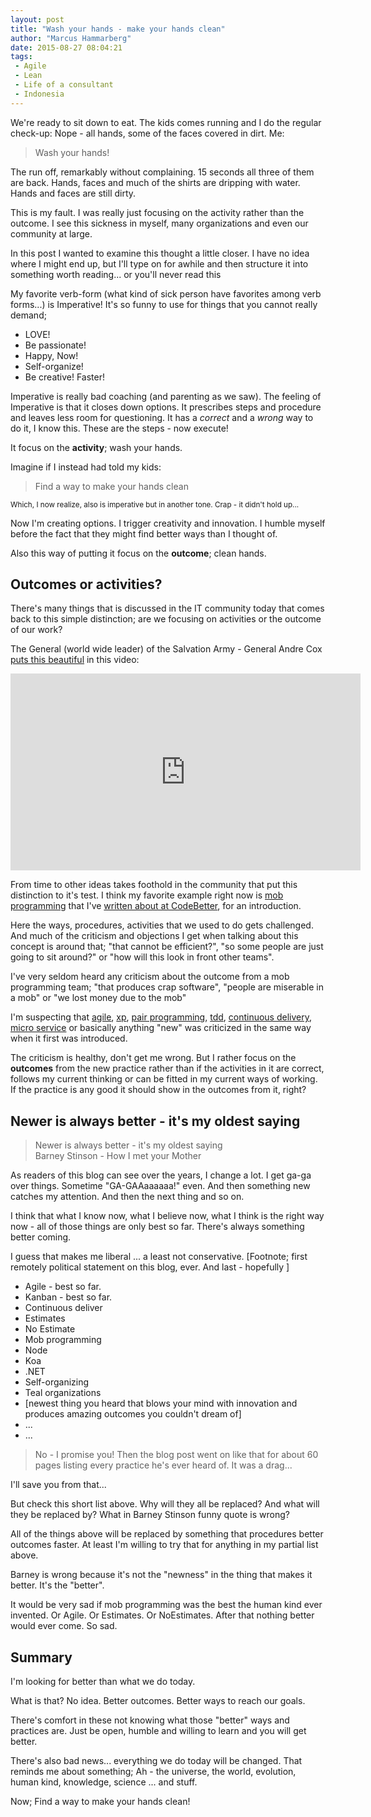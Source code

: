 ```yaml
---
layout: post
title: "Wash your hands - make your hands clean"
author: "Marcus Hammarberg"
date: 2015-08-27 08:04:21
tags:
 - Agile
 - Lean
 - Life of a consultant
 - Indonesia
---
```


We're ready to sit down to eat. The kids comes running and I do the regular check-up: Nope - all hands, some of the faces covered in dirt. Me: 

<blockquote>Wash your hands!</blockquote>

The run off, remarkably without complaining. 15 seconds all three of them are back. Hands, faces and much of the shirts are dripping with water. Hands and faces are still dirty. 

This is my fault. I was really just focusing on the activity rather than the outcome. I see this sickness in myself, many organizations and even our community at large. 

In this post I wanted to examine this thought a little closer. I have no idea where I might end up, but I'll type on for awhile and then structure it into something worth reading... or you'll never read this

<!-- excerpt-end -->

My favorite verb-form (what kind of sick person have favorites among verb forms...) is Imperative! It's so funny to use for things that you cannot really demand; 

* LOVE! 
* Be passionate! 
* Happy, Now!
* Self-organize! 
* Be creative! Faster! 

Imperative is really bad coaching (and parenting as we saw). The feeling of Imperative is that it closes down options. It prescribes steps and procedure and leaves less room for questioning. It has a *correct* and a *wrong* way to do it, I know this. These are the steps - now execute!

It focus on the **activity**; wash your hands.

Imagine if I instead had told my kids: 

<blockquote>Find a way to make your hands clean</blockquote>

<small>Which, I now realize, also is imperative but in another tone. Crap - it didn't hold up...</small>

Now I'm creating options. I trigger creativity and innovation. I humble myself before the fact that they might find better ways than I thought of.

Also this way of putting it focus on the **outcome**; clean hands.

## Outcomes or activities?
There's many things that is discussed in the IT community today that comes back to this simple distinction; are we focusing on activities or the outcome of our work? 

The General (world wide leader) of the Salvation Army - General Andre Cox [puts this beautiful](https://www.youtube.com/watch?v=NuNkmXHVRNI&feature=youtu.be&t=50s) in this video: 

<iframe width="560" height="315" src="https://www.youtube.com/embed/NuNkmXHVRNI" frameborder="0" allowfullscreen></iframe>

From time to other ideas takes foothold in the community that put this distinction to it's test. I think my favorite example right now is [mob programming](http://mobprogramming.org/) that I've [written about at CodeBetter](http://codebetter.com/marcushammarberg/2013/08/06/mob-programming/), for an introduction. 

Here the ways, procedures, activities that we used to do gets challenged. And much of the criticism and objections I get when talking about this concept is around that; "that cannot be efficient?", "so some people are just going to sit around?" or "how will this look in front other teams".

I've very seldom heard any criticism about the outcome from a mob programming team; "that produces crap software", "people are miserable in a mob" or "we lost money due to the mob"

I'm suspecting that [agile](http://agilemanifesto.org/), [xp](https://www.wikiwand.com/en/Extreme_programming), [pair programming](https://www.wikiwand.com/en/Pair_programming), [tdd](https://www.wikiwand.com/en/Test-driven_development), [continuous delivery](https://www.wikiwand.com/en/Continuous_delivery), [micro service](http://martinfowler.com/articles/microservices.html) or basically anything "new" was criticized in the same way when it first was introduced.

The criticism is healthy, don't get me wrong. But I rather focus on the **outcomes** from the new practice rather than if the activities in it are correct, follows my current thinking or can be fitted in my current ways of working. If the practice is any good it should show in the outcomes from it, right?

## Newer is always better - it's my oldest saying

<blockquote>
	Newer is always better - it's my oldest saying
	<footer>Barney Stinson - How I met your Mother</footer>
</blockquote>

As readers of this blog can see over the years, I change a lot. I get ga-ga over things. Sometime "GA-GAAaaaaaa!" even. And then something new catches my attention. And then the next thing and so on. 

I think that what I know now, what I believe now, what I think is the right way now - all of those things are only best so far. There's always something better coming. 

I guess that makes me liberal ... a least not conservative. 
[Footnote; first remotely political statement on this blog, ever. And last - hopefully ]

* Agile - best so far.
* Kanban - best so far.
* Continuous deliver
* Estimates
* No Estimate
* Mob programming
* Node
* Koa
* .NET
* Self-organizing 
* Teal organizations
* [newest thing you heard that blows your mind with innovation and produces amazing outcomes you couldn't dream of]
* ...
* ...

<blockquote>No - I promise you! Then the blog post went on like that for about 60 pages listing every practice he's ever heard of. It was a drag...</blockquote>

I'll save you from that...

But check this short list above. Why will they all be replaced? And what will they be replaced by? What in Barney Stinson funny quote is wrong? 

All of the things above will be replaced by something that procedures better outcomes faster. At least I'm willing to try that for anything in my partial list above. 

Barney is wrong because it's not the "newness" in the thing that makes it better. It's the "better". 

It would be very sad if mob programming was the best the human kind ever invented. Or Agile. Or Estimates. Or NoEstimates. After that nothing better would ever come. So sad.

## Summary
I'm looking for better than what we do today. 

What is that? No idea. Better outcomes. Better ways to reach our goals. 

There's comfort in these not knowing what those "better" ways and practices are. Just be open, humble and willing to learn and you will get better. 

There's also bad news... everything we do today will be changed. That reminds me about something; Ah - the universe, the world, evolution, human kind, knowledge, science ... and stuff. 

Now; Find a way to make your hands clean!  